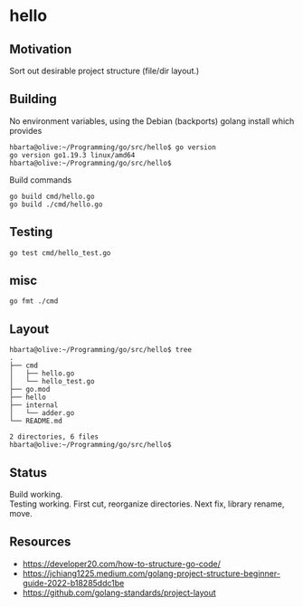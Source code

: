 # hello

## Motivation

Sort out desirable project structure (file/dir layout.)

## Building

No environment variables, using the Debian (backports) golang install which provides

```text
hbarta@olive:~/Programming/go/src/hello$ go version
go version go1.19.3 linux/amd64
hbarta@olive:~/Programming/go/src/hello$
```

Build commands

```text
go build cmd/hello.go
go build ./cmd/hello.go
```

## Testing

```text
go test cmd/hello_test.go
```

## misc

```text
go fmt ./cmd
```

## Layout

```text
hbarta@olive:~/Programming/go/src/hello$ tree
.
├── cmd
│   ├── hello.go
│   └── hello_test.go
├── go.mod
├── hello
├── internal
│   └── adder.go
└── README.md

2 directories, 6 files
hbarta@olive:~/Programming/go/src/hello$ 
```

## Status

Build working.  
Testing working.
First cut, reorganize directories.
Next fix, library rename, move.

## Resources

* <https://developer20.com/how-to-structure-go-code/>
*  <https://jchiang1225.medium.com/golang-project-structure-beginner-guide-2022-b18285ddc1be>
* <https://github.com/golang-standards/project-layout>
